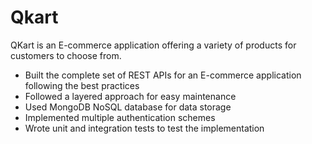 # Qkart
QKart is an E-commerce application offering a variety of products for customers to choose from.

* Built the complete set of REST APIs for an E-commerce application following the best practices
* Followed a layered approach for easy maintenance
* Used MongoDB NoSQL database for data storage
* Implemented multiple authentication schemes
* Wrote unit and integration tests to test the implementation


